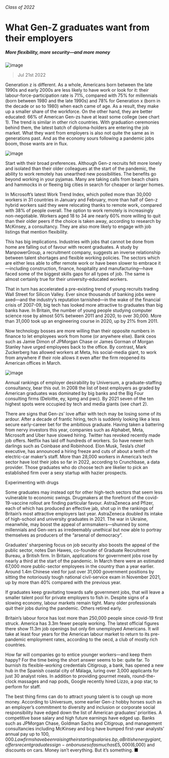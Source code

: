 ###### Class of 2022
# What Gen-Z graduates want from their employers 
##### More flexibility, more security—and more money 
![image](images/20220723_WBP501.jpg) 
> Jul 21st 2022 
Generation z is different. As a whole, Americans born between the late 1990s and early 2000s are less likely to have work or look for it: their labour-force-participation rate is 71%, compared with 75% for millennials (born between 1980 and the late 1990s) and 78% for Generation x (born in the decade or so to 1980) when each came of age. As a result, they make up a smaller share of the workforce. On the other hand, they are better educated: 66% of American Gen-zs have at least some college (see chart 1). The trend is similar in other rich countries. With graduation ceremonies behind them, the latest batch of diploma-holders are entering the job market. What they want from employers is also not quite the same as in generations past. And as the economy sours following a pandemic jobs boom, those wants are in flux.
![image](images/20220723_WBC241.png) 

Start with their broad preferences. Although Gen-z recruits felt more lonely and isolated than their older colleagues at the start of the pandemic, the ability to work remotely has unearthed new possibilities. The benefits go beyond working in your pyjamas. Many are taking calls from beach chairs and hammocks in  or fleeing big cities in search for cheaper or larger homes. 
In Microsoft’s latest Work Trend Index, which polled more than 30,000 workers in 31 countries in January and February, more than half of Gen-z hybrid workers said they were relocating thanks to remote work, compared with 38% of people overall. The option to work remotely is increasingly non-negotiable. Workers aged 18 to 34 are nearly 60% more willing to quit than their older peers if the choice is taken away, according to research by McKinsey, a consultancy. They are also more likely to engage with job listings that mention flexibility. 
This has big implications. Industries with jobs that cannot be done from home are falling out of favour with recent graduates. A study by ManpowerGroup, a recruitment company, suggests an inverse relationship between talent shortages and flexible working policies. The sectors which are either less able to offer remote work or have been slower to embrace it—including construction, finance, hospitality and manufacturing—have faced some of the biggest skills gaps for all types of job. The same is almost certainly true for their university-educated workers.
That in turn has accelerated a pre-existing trend of young recruits trading Wall Street for Silicon Valley. Ever since thousands of banking jobs were axed—and the industry’s reputation tarnished—in the wake of the financial crisis of 2007-09, big tech has looked more attractive to graduates than big banks have. In Britain, the number of young people studying computer science rose by almost 50% between 2011 and 2020, to over 30,000. More than 31,000 took up an engineering course in 2020, up by 21% from 2011. 
Now technology bosses are more willing than their opposite numbers in finance to let employees work from home (or anywhere else). Bank ceos such as Jamie Dimon of JPMorgan Chase or James Gorman of Morgan Stanley have urged employees back to the office. By contrast, Mark Zuckerberg has allowed workers at Meta, his social-media giant, to work from anywhere if their role allows it even after the firm reopened its American offices in March. 
![image](images/20220723_WBC237.png) 

Annual rankings of employer desirability by Universum, a graduate-staffing consultancy, bear this out. In 2008 the list of best employers as graded by American graduates was dominated by big banks and the Big Four consulting firms (Deloitte, ey, kpmg and pwc). By 2021 seven of the ten highest spots were occupied by tech and media giants (see chart 2). 
There are signs that Gen-zs’ love affair with tech may be losing some of its ardour. After a decade of frantic hiring, tech is suddenly looking like a less secure early-career bet for the ambitious graduate. Having taken a battering from nervy investors this year, companies such as Alphabet, Meta, Microsoft and Uber have slowed hiring. Twitter has revoked recently made job offers. Netflix has laid off hundreds of workers. So have newer tech darlings such as Coinbase and Robinhood. Elon Musk, Tesla’s chief executive, has announced a hiring freeze and cuts of about a tenth of the electric-car maker’s staff. More than 28,000 workers in America’s tech sector have lost their jobs so far in 2022, according to Crunchbase, a data provider. Those graduates who do choose tech are likelier to pick an established firm over a sexy startup with hazier prospects.
Experimenting with drugs
Some graduates may instead opt for other high-tech sectors that seem less vulnerable to economic swings. Drugmakers at the forefront of the covid-19-vaccine rollout are finding particular favour. AstraZeneca and Pfizer, each of which has produced an effective jab, shot up in the rankings of Britain’s most attractive employers last year. AstraZeneca doubled its intake of high-school and university graduates in 2021. The war in Ukraine, meanwhile, may boost the appeal of armsmakers—shunned by some millennials and Gen-xers as irredeemably unethical but now able to portray themselves as producers of the “arsenal of democracy”.
Graduates’ sharpening focus on job security also boosts the appeal of the public sector, notes Dan Hawes, co-founder of Graduate Recruitment Bureau, a British firm. In Britain, applications for government jobs rose by nearly a third at the start of the pandemic. In March there were an estimated 67,000 more public-sector employees in the country than a year earlier. Around 1.4m Chinese vied for just over 31,000 government positions by sitting the notoriously tough national civil-service exam in November 2021, up by more than 40% compared with the previous year.
If graduates keep gravitating towards safe government jobs, that will leave a smaller talent pool for private employers to fish in. Despite signs of a slowing economy, labour markets remain tight. Many older professionals quit their jobs during the pandemic. Others retired early. 
Britain’s labour force has lost more than 250,000 people since covid-19 first struck. America has 3.3m fewer people working. The latest official figures there show 11.3m job openings but only 6m unemployed Americans. It will take at least four years for the American labour market to return to its pre-pandemic employment rates, according to the oecd, a club of mostly rich countries. 
How far will companies go to entice younger workers—and keep them happy? For the time being the short answer seems to be: quite far. To burnish its flexible-working credentials Citigroup, a bank, has opened a new hub in the Spanish coastal city of Málaga, luring over 3,000 applicants for just 30 analyst roles. In addition to providing gourmet meals, round-the-clock massages and nap pods, Google recently hired Lizzo, a pop star, to perform for staff. 
The best thing firms can do to attract young talent is to cough up more money. According to Universum, some earlier Gen-z hobby horses such as an employer’s commitment to diversity and inclusion or corporate social responsibility have edged down the list of American graduates’ priorities. A competitive base salary and high future earnings have edged up. Banks such as JPMorgan Chase, Goldman Sachs and Citigroup, and management consultancies including McKinsey and bcg have bumped first-year analysts’ annual pay up to $100,000. Law firms have been raising their starting salaries. bp, a British energy giant, offers recent graduates sign-on bonuses of as much as £5,000 ($6,000) and discounts on cars. Money isn’t everything. But it’s something. ■

